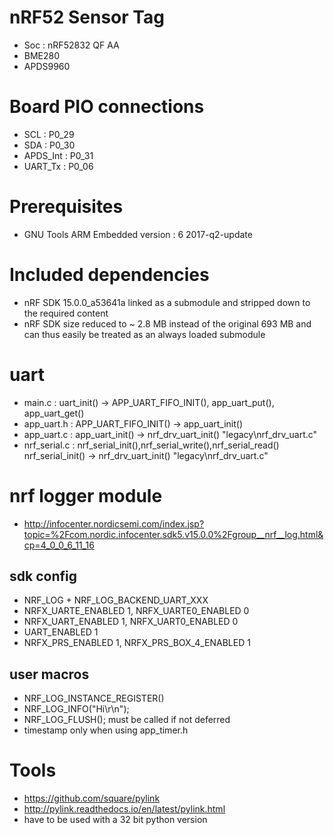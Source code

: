 # nRF52 Sensor Tag
* Soc : nRF52832 QF AA
* BME280
* APDS9960

# Board PIO connections
* SCL       : P0_29
* SDA       : P0_30
* APDS_Int  : P0_31
* UART_Tx   : P0_06

# Prerequisites
* GNU Tools ARM Embedded version : 6 2017-q2-update

# Included dependencies
* nRF SDK 15.0.0_a53641a linked as a submodule and stripped down to the required content
* nRF SDK size reduced to ~ 2.8 MB instead of the original 693 MB and can thus easily be treated as an always loaded submodule

# uart
* main.c        : uart_init() -> APP_UART_FIFO_INIT(), app_uart_put(), app_uart_get()
* app_uart.h    : APP_UART_FIFO_INIT() -> app_uart_init()
* app_uart.c    : app_uart_init() -> nrf_drv_uart_init() "legacy\nrf_drv_uart.c"
* nrf_serial.c  : nrf_serial_init(),nrf_serial_write(),nrf_serial_read()
                  nrf_serial_init() -> nrf_drv_uart_init() "legacy\nrf_drv_uart.c"

# nrf logger module
* http://infocenter.nordicsemi.com/index.jsp?topic=%2Fcom.nordic.infocenter.sdk5.v15.0.0%2Fgroup__nrf__log.html&cp=4_0_0_6_11_16
## sdk config
* NRF_LOG + NRF_LOG_BACKEND_UART_XXX
* NRFX_UARTE_ENABLED 1, NRFX_UARTE0_ENABLED 0
* NRFX_UART_ENABLED 1, NRFX_UART0_ENABLED 0
* UART_ENABLED 1
* NRFX_PRS_ENABLED 1, NRFX_PRS_BOX_4_ENABLED 1
## user macros
* NRF_LOG_INSTANCE_REGISTER()
* NRF_LOG_INFO("Hi\r\n");   
* NRF_LOG_FLUSH(); must be called if not deferred
* timestamp only when using app_timer.h

# Tools
* https://github.com/square/pylink
* http://pylink.readthedocs.io/en/latest/pylink.html
* have to be used with a 32 bit python version

